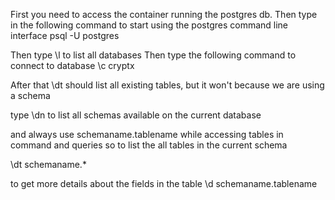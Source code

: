 First you need to access the container running the postgres db.
Then type in the following command to start using the postgres command line interface
  psql -U postgres

Then type \l to list all databases
Then type the following command to connect to database
\c cryptx

After that \dt should list all existing tables, but it won't because we are using a schema 

type \dn to list all schemas available on the current database

and always use schemaname.tablename while accessing tables in command and queries
so to list the all tables in the current schema

\dt schemaname.*

to get more details about the fields in the table
\d schemaname.tablename 

